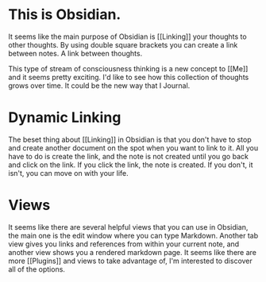 # This is Obsidian.
It seems like the main purpose of Obsidian is [[Linking]] your thoughts to other thoughts. By using double square brackets you can create a link between notes. A link between thoughts. 

This type of stream of consciousness thinking is a new concept to [[Me]] and it seems pretty exciting. I'd like to see how this collection of thoughts grows over time. It could be the new way that I Journal. 

# Dynamic Linking
The beset thing about [[Linking]] in Obsidian is that you don't have to stop and create another document on the spot when you want to link to it. All you have to do is create the link, and the note is not created until you go back and click on the link. If you click the link, the note is created. If you don't,  it isn't, you can move on with your life. 

# Views
It seems like there are several helpful views that you can use in Obsidian, the main one is the edit window where you can type Markdown. Another tab view gives you links and references from within your current note, and another view shows you a rendered markdown page. It seems like there are more [[Plugins]] and views to take advantage of, I'm interested to discover all of the options. 